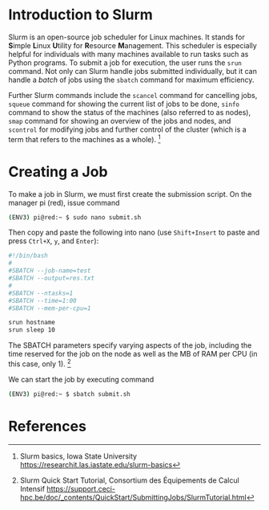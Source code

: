 # Introduction to Slurm

Slurm is an open-source job scheduler for Linux machines. It stands for **S**imple **L**inux **U**tility for **R**esource **M**anagement.
This scheduler is especially helpful for individuals with many machines available to run tasks such as Python programs. To submit a job for
execution, the user runs the `srun` command. Not only can Slurm handle jobs submitted individually, but it can handle a *batch* of jobs using 
the `sbatch` command for maximum efficiency.

Further Slurm commands include the `scancel` command for cancelling jobs, `squeue` command for showing the current list of jobs to be done, `sinfo`
command to show the status of the machines (also referred to as nodes), `smap` command for showing an overview of the jobs and nodes, and `scontrol`
for modifying jobs and further control of the cluster (which is a term that refers to the machines as a whole). [^www-iastate]

# Creating a Job

To make a job in Slurm, we must first create the submission script. On the manager pi (red), issue command

```bash
(ENV3) pi@red:~ $ sudo nano submit.sh
```

Then copy and paste the following into nano (use `Shift+Insert` to paste and press `Ctrl+X`, `y`, and `Enter`):
```bash
#!/bin/bash
#
#SBATCH --job-name=test
#SBATCH --output=res.txt
#
#SBATCH --ntasks=1
#SBATCH --time=1:00
#SBATCH --mem-per-cpu=1

srun hostname
srun sleep 10
```

The SBATCH parameters specify varying aspects of the job, including the time reserved for the job on the node as well as the MB of RAM per CPU (in this
case, only 1). [^www-ceci-hpc]

We can start the job by executing command

```bash
(ENV3) pi@red:~ $ sbatch submit.sh
```


# References 

[^www-iastate]: Slurm basics, Iowa State University <https://researchit.las.iastate.edu/slurm-basics>

[^www-ceci-hpc]: Slurm Quick Start Tutorial, Consortium des Équipements de Calcul Intensif <https://support.ceci-hpc.be/doc/_contents/QuickStart/SubmittingJobs/SlurmTutorial.html>
